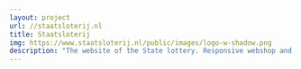```yaml
---
layout: project
url: //staatsloterij.nl
title: Staatsloterij
img: https://www.staatsloterij.nl/public/images/logo-w-shadow.png
description: "The website of the State lottery. Responsive webshop and website (html5, css3, java / groovy / japid, jQuery / backbone.js / angular.js / vue.js / knockout.js)"
---
```

